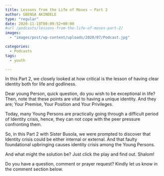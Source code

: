```yaml
---
title: Lessons from the Life of Moses – Part 2
author: GBENGA AKINDELE
type: "regular"
date: 2020-11-19T00:09:52+00:00
#url /podcasts/lessons-from-the-life-of-moses-part-2/
images: 
  - "images/post/wp-content/uploads/2020/07/Podcast.jpg"

categories:
  - Podcasts
tags:
  - youth

---
```

In this Part 2, we closely looked at how critical is the lesson of having clear identity both for life and godliness. 

Dear young Person, quick question, do you wish to be exceptional in life? Then, note that these points are vital to having a unique identity. And they are; Your Premise, Your Position and Your Privileges.

Today, many Young Persons are practically going through a difficult period of Identity crisis, hence, they can not cope with the peer pressure confronting them.

So, in this Part 2 with Sister Busola, we were prompted to discover that Identity crisis could be either internal or external. And that faulty foundational upbringing causes identity crisis among the Young Persons.

And what might the solution be? Just click the play and find out. Shalom!



Do you have a question, comment or prayer request? Kindly let us know in the comment section below.

<!-- /wp:paragraph -->